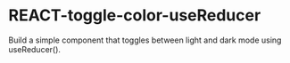 # REACT-toggle-color-useReducer
Build a simple component that toggles between light and dark mode using useReducer().
